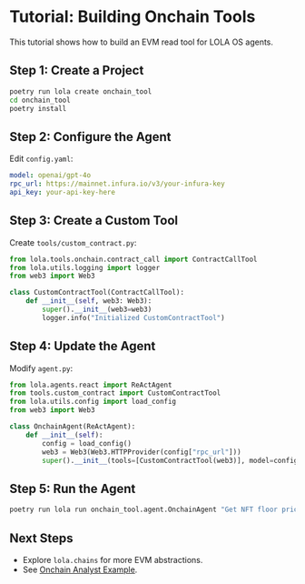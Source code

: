 # Tutorial: Building Onchain Tools

This tutorial shows how to build an EVM read tool for LOLA OS agents.

## Step 1: Create a Project
```bash
poetry run lola create onchain_tool
cd onchain_tool
poetry install
```

## Step 2: Configure the Agent
Edit `config.yaml`:
```yaml
model: openai/gpt-4o
rpc_url: https://mainnet.infura.io/v3/your-infura-key
api_key: your-api-key-here
```

## Step 3: Create a Custom Tool
Create `tools/custom_contract.py`:
```python
from lola.tools.onchain.contract_call import ContractCallTool
from lola.utils.logging import logger
from web3 import Web3

class CustomContractTool(ContractCallTool):
    def __init__(self, web3: Web3):
        super().__init__(web3=web3)
        logger.info("Initialized CustomContractTool")
```

## Step 4: Update the Agent
Modify `agent.py`:
```python
from lola.agents.react import ReActAgent
from tools.custom_contract import CustomContractTool
from lola.utils.config import load_config
from web3 import Web3

class OnchainAgent(ReActAgent):
    def __init__(self):
        config = load_config()
        web3 = Web3(Web3.HTTPProvider(config["rpc_url"]))
        super().__init__(tools=[CustomContractTool(web3)], model=config["model"])
```

## Step 5: Run the Agent
```bash
poetry run lola run onchain_tool.agent.OnchainAgent "Get NFT floor price"
```

## Next Steps
- Explore `lola.chains` for more EVM abstractions.
- See [Onchain Analyst Example](../../examples/onchain_analyst/).
